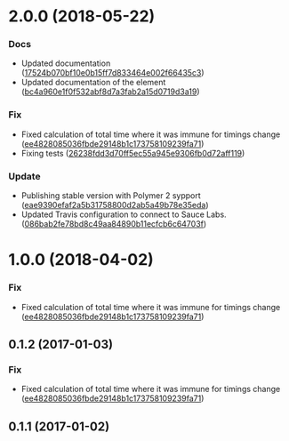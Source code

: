 <a name="2.0.0"></a>
# 2.0.0 (2018-05-22)


### Docs

* Updated documentation ([17524b070bf10e0b15ff7d833464e002f66435c3](https://github.com/advanced-rest-client/request-timings/commit/17524b070bf10e0b15ff7d833464e002f66435c3))
* Updated documentation of the element ([bc4a960e1f0f532abf8d7a3fab2a15d0719d3a19](https://github.com/advanced-rest-client/request-timings/commit/bc4a960e1f0f532abf8d7a3fab2a15d0719d3a19))

### Fix

* Fixed calculation of total time where it was immune for timings change ([ee4828085036fbde29148b1c173758109239fa71](https://github.com/advanced-rest-client/request-timings/commit/ee4828085036fbde29148b1c173758109239fa71))
* Fixing tests ([26238fdd3d70ff5ec55a945e9306fb0d72aff119](https://github.com/advanced-rest-client/request-timings/commit/26238fdd3d70ff5ec55a945e9306fb0d72aff119))

### Update

* Publishing stable version with Polymer 2 sypport ([eae9390efaf2a5b31758800d2ab5a49b78e35eda](https://github.com/advanced-rest-client/request-timings/commit/eae9390efaf2a5b31758800d2ab5a49b78e35eda))
* Updated Travis configuration to connect to Sauce Labs. ([086bab2fe78bd8c49aa84890b11ecfcb6c64703f](https://github.com/advanced-rest-client/request-timings/commit/086bab2fe78bd8c49aa84890b11ecfcb6c64703f))



<a name="1.0.0"></a>
# 1.0.0 (2018-04-02)


### Fix

* Fixed calculation of total time where it was immune for timings change ([ee4828085036fbde29148b1c173758109239fa71](https://github.com/advanced-rest-client/request-timings/commit/ee4828085036fbde29148b1c173758109239fa71))



<a name="0.1.2"></a>
## 0.1.2 (2017-01-03)


### Fix

* Fixed calculation of total time where it was immune for timings change ([ee4828085036fbde29148b1c173758109239fa71](https://github.com/advanced-rest-client/request-timings/commit/ee4828085036fbde29148b1c173758109239fa71))



<a name="0.1.1"></a>
## 0.1.1 (2017-01-02)




